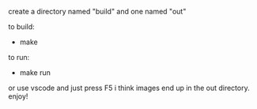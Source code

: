 create a directory named "build" and one named "out"

to build:
- make

to run:
- make run

or use vscode and just press F5 i think
images end up in the out directory. enjoy!
